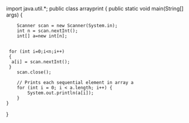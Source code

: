 import java.util.*;
public class arrayprint {
    public static void main(String[] args) {

        Scanner scan = new Scanner(System.in);
        int n = scan.nextInt();
        int[] a=new int[n];


     for (int i=0;i<n;i++) 
     {
      a[i] = scan.nextInt();
     }
        scan.close();

        // Prints each sequential element in array a
        for (int i = 0; i < a.length; i++) {
            System.out.println(a[i]);
        }
    }

}
